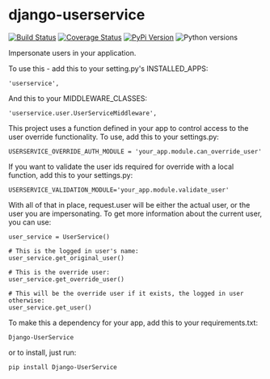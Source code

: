 # django-userservice

[![Build Status](https://github.com/uw-it-aca/django-userservice/workflows/tests/badge.svg?branch=main)](https://github.com/uw-it-aca/django-userservice/actions)
[![Coverage Status](https://coveralls.io/repos/uw-it-aca/django-userservice/badge.svg?branch=master)](https://coveralls.io/r/uw-it-aca/django-userservice?branch=master)
[![PyPi Version](https://img.shields.io/pypi/v/django-userservice.svg)](https://pypi.python.org/pypi/django-userservice)
![Python versions](https://img.shields.io/pypi/pyversions/django-userservice.svg)

Impersonate users in your application.

To use this - add this to your setting.py's INSTALLED_APPS:

    'userservice',

And this to your MIDDLEWARE_CLASSES:

    'userservice.user.UserServiceMiddleware',

This project uses a function defined in your app to control access to the user override functionality. To use, add this to your settings.py:

    USERSERVICE_OVERRIDE_AUTH_MODULE = 'your_app.module.can_override_user'

If you want to validate the user ids required for override with a local function, add this to your settings.py:

    USERSERVICE_VALIDATION_MODULE='your_app.module.validate_user'

With all of that in place, request.user will be either the actual user, or the user you are impersonating.  To get more information about the current user, you can use:

    user_service = UserService()

    # This is the logged in user's name:
    user_service.get_original_user()

    # This is the override user:
    user_service.get_override_user()

    # This will be the override user if it exists, the logged in user otherwise:
    user_service.get_user()

To make this a dependency for your app, add this to your requirements.txt:

    Django-UserService

or to install, just run:

    pip install Django-UserService
